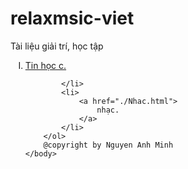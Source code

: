 # relaxmsic-viet
<!DOCTYPE html>
<head>
	<meta charset="utf-8">
	<title>Anh Minh</title>
	</hear>
	<body>
		Tài liệu giải trí, học tập
		<br>
		<ol type="I">
			<li>
				<a href="Tin Hoc c++.html">
					Tin học c.
				</a>

			</li>
			<li>
				<a href="./Nhac.html">
					nhạc.
				</a>
			</li>
		</ol>
		@copyright by Nguyen Anh Minh
	</body>
</html>
